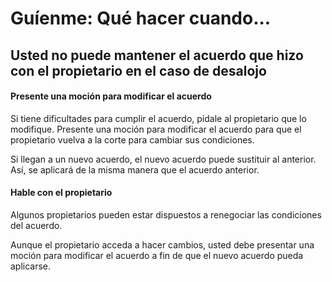 ﻿# Guíenme: Qué hacer cuando...

## Usted no puede mantener el acuerdo que hizo con el propietario en el caso de desalojo

#### Presente una moción para modificar el acuerdo

Si tiene dificultades para cumplir el acuerdo, pídale al propietario que lo modifique. Presente una moción para modificar el acuerdo para que el propietario vuelva a la corte para cambiar sus condiciones.

Si llegan a un nuevo acuerdo, el nuevo acuerdo puede sustituir al anterior. Así, se aplicará de la misma manera que el acuerdo anterior.

#### Hable con el propietario

Algunos propietarios pueden estar dispuestos a renegociar las condiciones del acuerdo.

Aunque el propietario acceda a hacer cambios, usted debe presentar una moción para modificar el acuerdo a fin de que el nuevo acuerdo pueda aplicarse.
